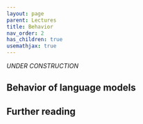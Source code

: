 ```yaml
---
layout: page
parent: Lectures
title: Behavior
nav_order: 2
has_children: true
usemathjax: true
---
```

*UNDER CONSTRUCTION*

## Behavior of language models

## Further reading
